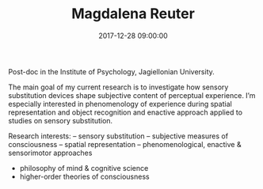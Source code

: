 ﻿---
layout: post
title:  "Magdalena Reuter"
date:   2017-12-28 09:00:00
categories: people
image-file: /images/people/mreuter.jpg
category: clab
mail: magda.reuter@gmail.com
website: 
twitter:
researchgate: 
---

Post-doc in the Institute of Psychology, Jagiellonian University.

The main goal of my current research is to investigate how sensory substitution devices shape subjective content of perceptual experience. I’m especially interested in phenomenology of experience during spatial representation and object recognition and enactive approach applied to studies on sensory substitution.

Research interests:
– sensory substitution
– subjective measures of consciousness
– spatial representation
– phenomenological, enactive & sensorimotor approaches
- philosophy of mind & cognitive science
- higher-order theories of consciousness
